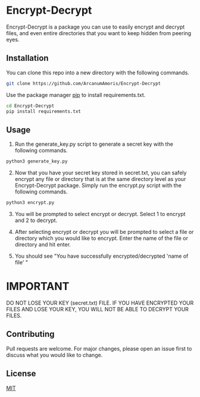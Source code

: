 # Encrypt-Decrypt

Encrypt-Decrypt is a package you can use to easily encrypt and decrypt files, and even entire directories that you want to keep hidden from peering eyes.

## Installation

You can clone this repo into a new directory with the following commands.

```bash 
git clone https://github.com/ArcanumAmoris/Encrypt-Decrypt
```

Use the package manager [pip](https://pip.pypa.io/en/stable/) to install requirements.txt.

```bash
cd Encrypt-Decrypt
pip install requirements.txt
```

## Usage

1. Run the generate_key.py script to generate a secret key with the following commands.

```bash 
python3 generate_key.py
```

2. Now that you have your secret key stored in secret.txt, you can safely encrypt any file or directory that is at the same directory level as your Encrypt-Decrypt package. Simply run the encrypt.py script with the following commands.

```bash 
python3 encrypt.py
```

3. You will be prompted to select encrypt or decrypt. Select 1 to encrypt and 2 to decrypt.

4. After selecting encrypt or decrypt you will be prompted to select a file or directory which you would like to encrypt. Enter the name of the file or directory and hit enter. 

5. You should see "You have successfully encrypted/decrypted 'name of file' "

# IMPORTANT 

DO NOT LOSE YOUR KEY (secret.txt) FILE. IF YOU HAVE ENCRYPTED YOUR FILES AND LOSE YOUR KEY, YOU WILL NOT BE ABLE TO DECRYPT YOUR FILES.


## Contributing
Pull requests are welcome. For major changes, please open an issue first to discuss what you would like to change.


## License
[MIT](https://choosealicense.com/licenses/mit/)